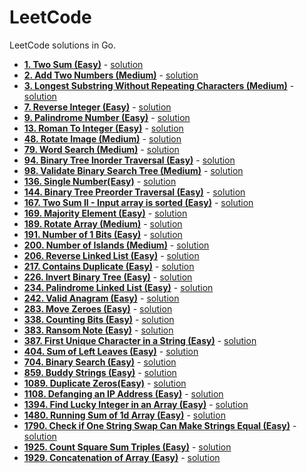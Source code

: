# LeetCode
LeetCode solutions in Go.

- **[1. Two Sum (Easy)](https://leetcode.com/problems/two-sum/)** - [solution](https://github.com/rorua/leetcode_go/blob/master/1_two_sum/two_sum.go)
- **[2. Add Two Numbers (Medium)](https://leetcode.com/problems/add-two-numbers/)** - [solution](https://github.com/rorua/leetcode_go/blob/master/2_add_two_numbers/main.go)
- **[3. Longest Substring Without Repeating Characters (Medium)](https://leetcode.com/problems/longest-substring-without-repeating-characters/)** - [solution](https://github.com/rorua/leetcode_go/blob/master/3_longest_substring_without_repeating_characters/main.go) 
- **[7. Reverse Integer (Easy)](https://leetcode.com/problems/reverse-integer/)** - [solution](https://github.com/rorua/leetcode_go/blob/master/7_reverse_integer/reverse_integer.go) 
- **[9. Palindrome Number (Easy)](https://leetcode.com/problems/palindrome-number/)** - [solution](https://github.com/rorua/leetcode_go/blob/master/9_palindrome_number/palindrome_number.go) 
- **[13. Roman To Integer (Easy)](https://leetcode.com/problems/roman-to-integer/)** - [solution](https://github.com/rorua/leetcode_go/blob/master/13_roman_to_integer/roman_to_integer.go) 
- **[48. Rotate Image (Medium)](https://leetcode.com/problems/rotate-image/)** - [solution](https://github.com/rorua/leetcode_go/blob/master/48_rotate_image/rotate_image.go)
- **[79. Word Search (Medium)](https://leetcode.com/problems/word-search/)** - [solution](https://github.com/rorua/leetcode_go/blob/master/79_word_search/79_word_search.go)
- **[94. Binary Tree Inorder Traversal (Easy)](https://leetcode.com/problems/binary-tree-inorder-traversal/)** - [solution](https://github.com/rorua/leetcode_go/blob/master/94_binary_tree_inorder_traversal/binary_tree_inorder_traversal.go)
- **[98. Validate Binary Search Tree (Medium)](https://leetcode.com/problems/validate-binary-search-tree/)** - [solution](https://github.com/rorua/leetcode_go/blob/master/98_validate_binary_search_tree/validate_binary_search_tree.go)
- **[136. Single Number(Easy)](https://leetcode.com/problems/single-number/)** - [solution](https://github.com/rorua/leetcode_go/blob/master/136_single_number/single_number.go) 
- **[144. Binary Tree Preorder Traversal (Easy)](https://leetcode.com/problems/binary-tree-preorder-traversal/)** - [solution](https://github.com/rorua/leetcode_go/blob/master/144_binary_tree_preorder_traversal/binary_tree_preorder_traversal.go) 
- **[167. Two Sum II - Input array is sorted (Easy)](https://leetcode.com/problems/two-sum-ii-input-array-is-sorted/)** - [solution](https://github.com/rorua/leetcode_go/blob/master/167_two_sum_2/two_sum_2.go) 
- **[169. Majority Element (Easy)](https://leetcode.com/problems/majority-element/)** - [solution](https://github.com/rorua/leetcode_go/blob/master/169_majority_element/majority_element.go) 
- **[189. Rotate Array (Medium)](https://leetcode.com/problems/rotate-array/)** - [solution](https://github.com/rorua/leetcode_go/blob/master/189_rotate_array/rotate_array.go)
- **[191. Number of 1 Bits (Easy)](https://leetcode.com/problems/number-of-1-bits/)** - [solution](https://github.com/rorua/leetcode_go/blob/master/191_number_of_1_bits/number_of_1_bits.go) 
- **[200. Number of Islands (Medium)](https://leetcode.com/problems/number-of-islands/)** - [solution](https://github.com/rorua/leetcode_go/blob/master/200_number_of_islands/number_of_islands.go)
- **[206. Reverse Linked List (Easy)](https://leetcode.com/problems/reverse-linked-list/)** - [solution](https://github.com/rorua/leetcode_go/blob/master/206_reverse_linked_list/reverse_linked_list.go) 
- **[217. Contains Duplicate (Easy)](https://leetcode.com/problems/contains-duplicate/)** - [solution](https://github.com/rorua/leetcode_go/blob/master/217_contains_duplicate/contains_duplicate.go) 
- **[226. Invert Binary Tree (Easy)](https://leetcode.com/problems/invert-binary-tree/)** - [solution](https://github.com/rorua/leetcode_go/blob/master/226_invert_binary_tree/invert_binary_tree.go) 
- **[234. Palindrome Linked List (Easy)](https://leetcode.com/problems/palindrome-linked-list/)** - [solution](https://github.com/rorua/leetcode_go/blob/master/234_palindrome_linked_list/palindrome_linked_list.go) 
- **[242. Valid Anagram (Easy)](https://leetcode.com/problems/valid-anagram/)** - [solution](https://github.com/rorua/leetcode_go/blob/master/242_valid_anagram/valid_anagram.go) 
- **[283. Move Zeroes (Easy)](https://leetcode.com/problems/move-zeroes/)** - [solution](https://github.com/rorua/leetcode_go/blob/master/283_move_zeroes/move_zeroes.go) 
- **[338. Counting Bits (Easy)](https://leetcode.com/problems/counting-bits/submissions/)** - [solution](https://github.com/rorua/leetcode_go/blob/master/338_counting_bits/counting_bits.go) 
- **[383. Ransom Note (Easy)](https://leetcode.com/problems/ransom-note/)** - [solution](https://github.com/rorua/leetcode_go/blob/master/383_ransom_note/ransom_note.go) 
- **[387. First Unique Character in a String (Easy)](https://leetcode.com/problems/first-unique-character-in-a-string/)** - [solution](https://github.com/rorua/leetcode_go/blob/master/387_first_unique_character_in_a_string/first_unique_character_in_a_string.go) 
- **[404. Sum of Left Leaves (Easy)](https://leetcode.com/problems/sum-of-left-leaves/)** - [solution](https://github.com/rorua/leetcode_go/blob/master/404_sum_of_left_leaves/sum_of_left_leaves.go) 
- **[704. Binary Search (Easy)](https://leetcode.com/problems/binary-search/)** - [solution](https://github.com/rorua/leetcode_go/blob/master/704_binary_search/binary_search.go) 
- **[859. Buddy Strings (Easy)](https://leetcode.com/problems/buddy-strings/)** - [solution](https://github.com/rorua/leetcode_go/blob/master/859_buddy_strings/buddy_strings.go) 
- **[1089. Duplicate Zeros(Easy)](https://leetcode.com/problems/duplicate-zeros/)** - [solution](https://github.com/rorua/leetcode_go/blob/master/1089_duplicate_zeros/duplicate_zeros.go) 
- **[1108. Defanging an IP Address (Easy)](https://leetcode.com/problems/defanging-an-ip-address/)** - [solution](https://github.com/rorua/leetcode_go/blob/master/1108_defanging_an_ip_address/defanging_an_ip_address.go) 
- **[1394. Find Lucky Integer in an Array (Easy)](https://leetcode.com/problems/find-lucky-integer-in-an-array/)** - [solution](https://github.com/rorua/leetcode_go/blob/master/1394_find_lucky_integer/find_lucky_integer.go) 
- **[1480. Running Sum of 1d Array (Easy)](https://leetcode.com/problems/running-sum-of-1d-array/)** - [solution](https://github.com/rorua/leetcode_go/blob/master/1480_running_sum_of_1d_array/running_sum_of_1d_array.go) 
- **[1790. Check if One String Swap Can Make Strings Equal (Easy)](https://leetcode.com/problems/check-if-one-string-swap-can-make-strings-equal/)** - [solution](https://github.com/rorua/leetcode_go/blob/master/1790_check_if_one_string_swap_can_make_strings_equal/check_if_one_string_swap_can_make_strings_equal.go) 
- **[1925. Count Square Sum Triples (Easy)](https://leetcode.com/problems/count-square-sum-triples/)** - [solution](https://github.com/rorua/leetcode_go/blob/master/1925_count_square_sum_triples/count_square_sum_triples.go) 
- **[1929. Concatenation of Array (Easy)](https://leetcode.com/problems/concatenation-of-array/)** - [solution](https://github.com/rorua/leetcode_go/blob/master/1929_concatenation_of_array/concatenation_of_array.go) 